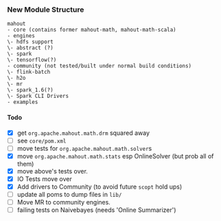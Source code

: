 

### New Module Structure

```
mahout
- core (contains former mahout-math, mahout-math-scala)
- engines
\- hdfs support
\- abstract (?)
\- spark
\- tensorflow(?)
- community (not tested/built under normal build conditions)
\- flink-batch
\- h2o
\- mr
\- spark_1.6(?)
\- Spark CLI Drivers
- examples
```



#### Todo

-[x] get `org.apache.mahout.math.drm` squared away
-[ ] see `core/pom.xml`
-[ ] move tests for `org.apache.mahout.math.solver`s
-[x] move `org.apache.mahout.math.stats` esp OnlineSolver (but prob all of them)
-[x] move above's tests over.
-[x] IO Tests move over
-[x] Add drivers to Community (to avoid future `scopt` hold ups)
-[ ] update all poms to dump files in `lib/`
-[ ] Move MR to community engines.
-[ ] failing tests on Naivebayes (needs 'Online Summarizer')
